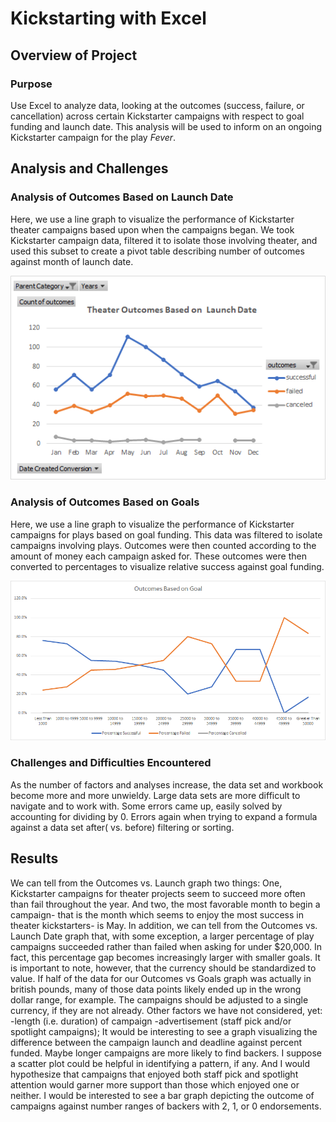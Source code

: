 # Kickstarting with Excel

## Overview of Project


### Purpose
  Use Excel to analyze data, looking at the outcomes (success, failure, or cancellation) across certain Kickstarter campaigns with respect to goal funding and launch date.  This analysis will be used to inform on an ongoing Kickstarter campaign for the play *Fever*.

## Analysis and Challenges

### Analysis of Outcomes Based on Launch Date
  Here, we use a line graph to visualize the performance of Kickstarter theater campaigns based upon when the campaigns began.  We took Kickstarter campaign data, filtered it to isolate those involving theater, and used this subset to create a pivot table describing number of outcomes against month of launch date.  

![Launch Date](Resources/Theater_Outcomes_Vs_Launch.png)

### Analysis of Outcomes Based on Goals
  Here, we use a line graph to visualize the performance of Kickstarter campaigns for plays based on goal funding.  This data was filtered to isolate campaigns involving plays.  Outcomes were then counted according to the amount of money each campaign asked for.  These outcomes were then converted to percentages to visualize relative success against goal funding.

![Goals](Resources/Outcomes_Vs_Goals.png)

### Challenges and Difficulties Encountered
  As the number of factors and analyses increase, the data set and workbook become more and more unwieldy.  Large data sets are more difficult to navigate and to work with.
  Some errors came up, easily solved by accounting for dividing by 0.
  Errors again when trying to expand a formula against a data set after( vs. before) filtering or sorting.
  

## Results
  We can tell from the Outcomes vs. Launch graph two things:
One, Kickstarter campaigns for theater projects seem to succeed more often than fail throughout the year.
And two, the most favorable month to begin a campaign- that is the month which seems to enjoy the most success in theater kickstarters- is May.
  In addition, we can tell from the Outcomes vs. Launch Date graph that, with some exception, a larger percentage of play campaigns succeeded rather than failed when asking for under $20,000.  In fact, this percentage gap becomes increasingly larger with smaller goals.
  It is important to note, however, that the currency should be standardized to value.  If half of the data for our Outcomes vs Goals graph was actually in british pounds, many of those data points likely ended up in the wrong dollar range, for example.  The campaigns should be adjusted to a single currency, if they are not already.
  Other factors we have not considered, yet:
    -length (i.e. duration) of campaign
    -advertisement (staff pick and/or spotlight campaigns);
  It would be interesting to see a graph visualizing the difference between the campaign launch and deadline against percent funded.  Maybe longer campaigns are more likely to find backers.  I suppose a scatter plot could be helpful in identifying a pattern, if any. And I would hypothesize that campaigns that enjoyed both staff pick and spotlight attention would garner more support than those which enjoyed one or neither.  I would be interested to see a bar graph depicting the outcome of campaigns against number ranges of backers with 2, 1, or 0 endorsements.
